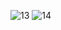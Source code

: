 ![13](https://user-images.githubusercontent.com/101913252/160859616-d60c5cf0-95cc-40b0-979c-3f0b8ce4ace8.PNG)
![14](https://user-images.githubusercontent.com/101913252/160859630-64e93c46-c981-4cda-bb5f-5cdc9278a247.PNG)
